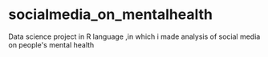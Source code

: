 # socialmedia_on_mentalhealth
Data science project in R language ,in which i made analysis of social media on people's mental health
